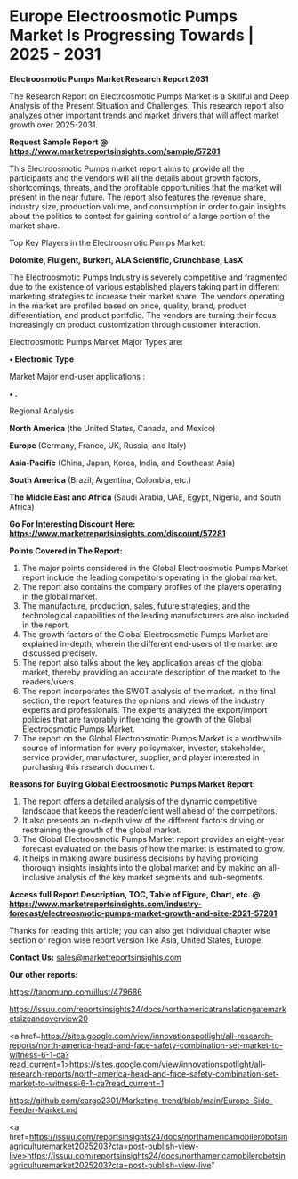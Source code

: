 # Europe Electroosmotic Pumps Market Is Progressing Towards | 2025 - 2031

<strong>Electroosmotic Pumps Market Research Report 2031</strong>

The Research Report on Electroosmotic Pumps Market is a Skillful and Deep Analysis of the Present Situation and Challenges. This research report also analyzes other important trends and market drivers that will affect market growth over 2025-2031.

<strong>Request Sample Report @ <a href=https://www.marketreportsinsights.com/sample/57281>https://www.marketreportsinsights.com/sample/57281</a></strong>

This Electroosmotic Pumps market report aims to provide all the participants and the vendors will all the details about growth factors, shortcomings, threats, and the profitable opportunities that the market will present in the near future. The report also features the revenue share, industry size, production volume, and consumption in order to gain insights about the politics to contest for gaining control of a large portion of the market share.

Top Key Players in the Electroosmotic Pumps Market:

<strong>Dolomite, Fluigent, Burkert, ALA Scientific, Crunchbase, LasX</strong>

The Electroosmotic Pumps Industry is severely competitive and fragmented due to the existence of various established players taking part in different marketing strategies to increase their market share. The vendors operating in the market are profiled based on price, quality, brand, product differentiation, and product portfolio. The vendors are turning their focus increasingly on product customization through customer interaction.

Electroosmotic Pumps Market Major Types are:

<strong>• Electronic Type</strong>

Market Major end-user applications :

<strong>• .</strong>

Regional Analysis

</u><strong><b>North America</b></strong> (the United States, Canada, and Mexico)

<strong><b>Europe </b></strong>(Germany, France, UK, Russia, and Italy)

<strong><b>Asia-Pacific</b></strong> (China, Japan, Korea, India, and Southeast Asia)

<strong><b>South America</b></strong> (Brazil, Argentina, Colombia, etc.)

<strong><b>The Middle East and Africa</b></strong> (Saudi Arabia, UAE, Egypt, Nigeria, and South Africa)

<strong>Go For Interesting Discount Here: <a href=https://www.marketreportsinsights.com/discount/57281>https://www.marketreportsinsights.com/discount/57281</a></strong>

<strong>Points Covered in The Report:</strong>
<ol>
  <li>The major points considered in the Global Electroosmotic Pumps Market report include the leading competitors operating in the global market.</li>
  <li>The report also contains the company profiles of the players operating in the global market.</li>
  <li>The manufacture, production, sales, future strategies, and the technological capabilities of the leading manufacturers are also included in the report.</li>
  <li>The growth factors of the Global Electroosmotic Pumps Market are explained in-depth, wherein the different end-users of the market are discussed precisely.</li>
  <li>The report also talks about the key application areas of the global market, thereby providing an accurate description of the market to the readers/users.</li>
  <li>The report incorporates the SWOT analysis of the market. In the final section, the report features the opinions and views of the industry experts and professionals. The experts analyzed the export/import policies that are favorably influencing the growth of the Global Electroosmotic Pumps Market.</li>
  <li>The report on the Global Electroosmotic Pumps Market is a worthwhile source of information for every policymaker, investor, stakeholder, service provider, manufacturer, supplier, and player interested in purchasing this research document.</li>
</ol>
<strong>Reasons for Buying Global Electroosmotic Pumps Market Report:</strong>

<ol>
  <li>The report offers a detailed analysis of the dynamic competitive landscape that keeps the reader/client well ahead of the competitors.</li>
  <li>It also presents an in-depth view of the different factors driving or restraining the growth of the global market.</li>
  <li>The Global Electroosmotic Pumps Market report provides an eight-year forecast evaluated on the basis of how the market is estimated to grow.</li>
  <li>It helps in making aware business decisions by having providing thorough insights insights into the global market and by making an all-inclusive analysis of the key market segments and sub-segments.</li>
</ol>
<strong>Access full Report Description, TOC, Table of Figure, Chart, etc. @ <a href=https://www.marketreportsinsights.com/industry-forecast/electroosmotic-pumps-market-growth-and-size-2021-57281>https://www.marketreportsinsights.com/industry-forecast/electroosmotic-pumps-market-growth-and-size-2021-57281</a></strong>


Thanks for reading this article; you can also get individual chapter wise section or region wise report version like Asia, United States, Europe.

<strong>Contact Us:</strong>
sales@marketreportsinsights.com

<strong>Our other reports:</strong>

<a href=https://tanomuno.com/illust/479686>https://tanomuno.com/illust/479686</a>

<a href=https://issuu.com/reportsinsights24/docs/northamericatranslationgatemarketsizeandoverview20>https://issuu.com/reportsinsights24/docs/northamericatranslationgatemarketsizeandoverview20</a>

<a href=https://sites.google.com/view/innovationspotlight/all-research-reports/north-america-head-and-face-safety-combination-set-market-to-witness-6-1-ca?read_current=1>https://sites.google.com/view/innovationspotlight/all-research-reports/north-america-head-and-face-safety-combination-set-market-to-witness-6-1-ca?read_current=1</a>

<a href=https://github.com/cargo2301/Marketing-trend/blob/main/Europe-Side-Feeder-Market.md>https://github.com/cargo2301/Marketing-trend/blob/main/Europe-Side-Feeder-Market.md</a>

<a href=https://issuu.com/reportsinsights24/docs/northamericamobilerobotsinagriculturemarket2025203?cta=post-publish-view-live>https://issuu.com/reportsinsights24/docs/northamericamobilerobotsinagriculturemarket2025203?cta=post-publish-view-live</a>"
